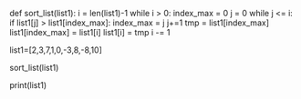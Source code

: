 def sort_list(list1):
	i = len(list1)-1
	while i > 0:
		index_max = 0
		j = 0
		while j <= i:
			if list1[j] > list1[index_max]:
				index_max = j
			j+=1
		tmp = list1[index_max]
		list1[index_max] = list1[i]
		list1[i] = tmp
		i -= 1

list1=[2,3,7,1,0,-3,8,-8,10]

sort_list(list1)

print(list1)

